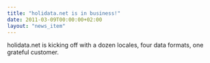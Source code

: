 ```yaml
---
title: "holidata.net is in business!"
date: 2011-03-09T00:00:00+02:00
layout: "news_item"
---
```


holidata.net is kicking off with a dozen locales, four data formats, one grateful customer.
